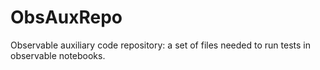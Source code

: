 # ObsAuxRepo
Observable auxiliary code repository: a set of files needed to run tests in observable notebooks.
